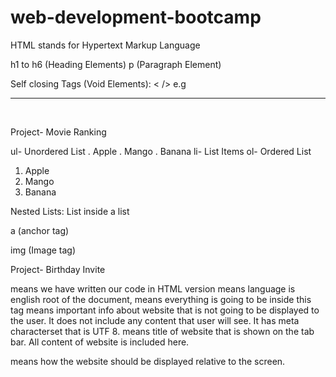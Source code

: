 # web-development-bootcamp

HTML stands for Hypertext Markup Language

h1 to h6 (Heading Elements)
p (Paragraph Element)

Self closing Tags (Void Elements): < />
e.g <hr /> <br />

Project- Movie Ranking

ul- Unordered List
. Apple
. Mango
. Banana
li- List Items
ol- Ordered List

1. Apple
2. Mango
3. Banana

Nested Lists: List inside a list

a (anchor tag)

img (Image tag)

Project- Birthday Invite

<!DOCTYPE html> means we have written our code in HTML version

<html lang="en"> means language is english

</html> root of the document, means everything is going to be inside this tag

<head>
    <meta charset="UTF-8" />
    <meta name="viewport" content="width=device-width, initial-scale=1.0" />
    <title>Document</title>
</head>
means important info about website that is not going to be displayed to the user. It does not include any content that user will see. It has meta characterset that is UTF 8.

<title>Document</title> means title of website that is shown on the tab bar.
<body>  </body> All content of website is included here.

<meta name="viewport" content="width=device-width, initial-scale=1.0" /> means how the website should be displayed relative to the screen.
